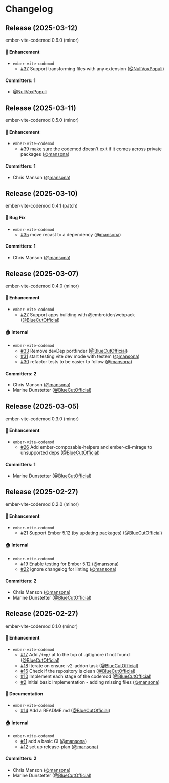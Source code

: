# Changelog

## Release (2025-03-12)

ember-vite-codemod 0.6.0 (minor)

#### :rocket: Enhancement
* `ember-vite-codemod`
  * [#37](https://github.com/mainmatter/ember-vite-codemod/pull/37) Support transforming files with any extension ([@NullVoxPopuli](https://github.com/NullVoxPopuli))

#### Committers: 1
- [@NullVoxPopuli](https://github.com/NullVoxPopuli)

## Release (2025-03-11)

ember-vite-codemod 0.5.0 (minor)

#### :rocket: Enhancement
* `ember-vite-codemod`
  * [#39](https://github.com/mainmatter/ember-vite-codemod/pull/39) make sure the codemod doesn't exit if it comes across private packages ([@mansona](https://github.com/mansona))

#### Committers: 1
- Chris Manson ([@mansona](https://github.com/mansona))

## Release (2025-03-10)

ember-vite-codemod 0.4.1 (patch)

#### :bug: Bug Fix
* `ember-vite-codemod`
  * [#35](https://github.com/mainmatter/ember-vite-codemod/pull/35) move recast to a dependency ([@mansona](https://github.com/mansona))

#### Committers: 1
- Chris Manson ([@mansona](https://github.com/mansona))

## Release (2025-03-07)

ember-vite-codemod 0.4.0 (minor)

#### :rocket: Enhancement
* `ember-vite-codemod`
  * [#27](https://github.com/mainmatter/ember-vite-codemod/pull/27) Support apps building with @embroider/webpack ([@BlueCutOfficial](https://github.com/BlueCutOfficial))

#### :house: Internal
* `ember-vite-codemod`
  * [#33](https://github.com/mainmatter/ember-vite-codemod/pull/33) Remove devDep portfinder ([@BlueCutOfficial](https://github.com/BlueCutOfficial))
  * [#31](https://github.com/mainmatter/ember-vite-codemod/pull/31) start testing vite dev mode with testem ([@mansona](https://github.com/mansona))
  * [#30](https://github.com/mainmatter/ember-vite-codemod/pull/30) refactor tests to be easier to follow ([@mansona](https://github.com/mansona))

#### Committers: 2
- Chris Manson ([@mansona](https://github.com/mansona))
- Marine Dunstetter ([@BlueCutOfficial](https://github.com/BlueCutOfficial))

## Release (2025-03-05)

ember-vite-codemod 0.3.0 (minor)

#### :rocket: Enhancement
* `ember-vite-codemod`
  * [#26](https://github.com/mainmatter/ember-vite-codemod/pull/26) Add ember-composable-helpers and ember-cli-mirage to unsupported deps ([@BlueCutOfficial](https://github.com/BlueCutOfficial))

#### Committers: 1
- Marine Dunstetter ([@BlueCutOfficial](https://github.com/BlueCutOfficial))

## Release (2025-02-27)

ember-vite-codemod 0.2.0 (minor)

#### :rocket: Enhancement
* `ember-vite-codemod`
  * [#21](https://github.com/mainmatter/ember-vite-codemod/pull/21) Support Ember 5.12 (by updating packages) ([@BlueCutOfficial](https://github.com/BlueCutOfficial))

#### :house: Internal
* `ember-vite-codemod`
  * [#19](https://github.com/mainmatter/ember-vite-codemod/pull/19) Enable testing for Ember 5.12 ([@mansona](https://github.com/mansona))
  * [#22](https://github.com/mainmatter/ember-vite-codemod/pull/22) ignore changelog for linting ([@mansona](https://github.com/mansona))

#### Committers: 2
- Chris Manson ([@mansona](https://github.com/mansona))
- Marine Dunstetter ([@BlueCutOfficial](https://github.com/BlueCutOfficial))

## Release (2025-02-27)

ember-vite-codemod 0.1.0 (minor)

#### :rocket: Enhancement
* `ember-vite-codemod`
  * [#17](https://github.com/mainmatter/ember-vite-codemod/pull/17) Add `/tmp/` at to the top of .gitignore if not found ([@BlueCutOfficial](https://github.com/BlueCutOfficial))
  * [#18](https://github.com/mainmatter/ember-vite-codemod/pull/18) Iterate on ensure-v2-addon task ([@BlueCutOfficial](https://github.com/BlueCutOfficial))
  * [#16](https://github.com/mainmatter/ember-vite-codemod/pull/16) Check if the repository is clean ([@BlueCutOfficial](https://github.com/BlueCutOfficial))
  * [#10](https://github.com/mainmatter/ember-vite-codemod/pull/10) Implement each stage of the codemod ([@BlueCutOfficial](https://github.com/BlueCutOfficial))
  * [#2](https://github.com/mainmatter/ember-vite-codemod/pull/2) Initial basic implementation - adding missing files ([@mansona](https://github.com/mansona))

#### :memo: Documentation
* `ember-vite-codemod`
  * [#14](https://github.com/mainmatter/ember-vite-codemod/pull/14) Add a README.md ([@BlueCutOfficial](https://github.com/BlueCutOfficial))

#### :house: Internal
* `ember-vite-codemod`
  * [#11](https://github.com/mainmatter/ember-vite-codemod/pull/11) add a basic CI ([@mansona](https://github.com/mansona))
  * [#12](https://github.com/mainmatter/ember-vite-codemod/pull/12) set up release-plan ([@mansona](https://github.com/mansona))

#### Committers: 2
- Chris Manson ([@mansona](https://github.com/mansona))
- Marine Dunstetter ([@BlueCutOfficial](https://github.com/BlueCutOfficial))
